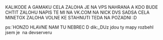 KALIKODE A GAMAKU CELA ZALOHA JE NA VPS NAHRANA A KDO BUDE CHTIT ZALOHU NAPIS TE MI NA VK.COM NA NICK DVS SADSA CELA MINETOX ZALOHA VOLNE KE STAHNUTI TEDA NA POZADNI :D 


ps:´HONZO HLAVNE NAM TU NEBREC D dik:_DUz jdou ty mapy rozbehl jsem je  na devserveru
